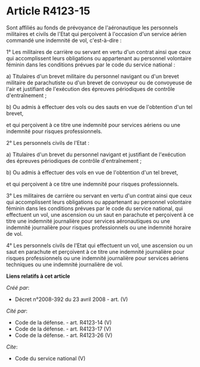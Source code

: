 # Article R4123-15

Sont affiliés au fonds de prévoyance de l'aéronautique les personnels militaires et civils de l'Etat qui perçoivent à
l'occasion d'un service aérien commandé une indemnité de vol, c'est-à-dire : 

1° Les militaires de carrière ou servant en vertu d'un contrat ainsi que ceux qui accomplissent leurs obligations ou
appartenant au personnel volontaire féminin dans les conditions prévues par le code du service national : 

a) Titulaires d'un brevet militaire du personnel navigant ou d'un brevet militaire de parachutiste ou d'un brevet de
convoyeur ou de convoyeuse de l'air et justifiant de l'exécution des épreuves périodiques de contrôle d'entraînement ; 

b) Ou admis à effectuer des vols ou des sauts en vue de l'obtention d'un tel brevet, 

et qui perçoivent à ce titre une indemnité pour services aériens ou une indemnité pour risques professionnels. 

2° Les personnels civils de l'Etat : 

a) Titulaires d'un brevet du personnel navigant et justifiant de l'exécution des épreuves périodiques de contrôle
d'entraînement ; 

b) Ou admis à effectuer des vols en vue de l'obtention d'un tel brevet, 

et qui perçoivent à ce titre une indemnité pour risques professionnels. 

3° Les militaires de carrière ou servant en vertu d'un contrat ainsi que ceux qui accomplissent leurs obligations ou
appartenant au personnel volontaire féminin dans les conditions prévues par le code du service national, qui effectuent un
vol, une ascension ou un saut en parachute et perçoivent à ce titre une indemnité journalière pour services aéronautiques ou
une indemnité journalière pour risques professionnels ou une indemnité horaire de vol. 

4° Les personnels civils de l'Etat qui effectuent un vol, une ascension ou un saut en parachute et perçoivent à ce titre une
indemnité journalière pour risques professionnels ou une indemnité journalière pour services aériens techniques ou une
indemnité journalière de vol.

**Liens relatifs à cet article**

_Créé par_:

  - Décret n°2008-392 du 23 avril 2008 - art. (V)

_Cité par_:

  - Code de la défense. - art. R4123-14 (V)
  - Code de la défense. - art. R4123-17 (V)
  - Code de la défense. - art. R4123-26 (V)

_Cite_:

  - Code du service national (V)
